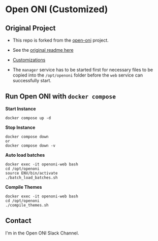 # Open ONI (Customized)

## Original Project

- This repo is forked from the [open-oni](https://github.com/open-oni/open-oni) project.
- See the [original readme here](https://github.com/open-oni/open-oni/blob/dev/README.md)
- [Customizations](https://github.com/jameswsullivan/open-oni/blob/customizations/CUSTOMIZATIONS.md)

- The `manager` service has to be started first for necessary files to be copied into the `/opt/openoni` folder before the `web` service can successfully start.

## Run Open ONI with `docker compose`

**Start Instance**
```
docker compose up -d
```

**Stop Instance**
```
docker compose down
or
docker compose down -v
```

**Auto load batches**
```
docker exec -it openoni-web bash
cd /opt/openoni
source ENV/bin/activate
./batch_load_batches.sh
```

**Compile Themes**
```
docker exec -it openoni-web bash
cd /opt/openoni
./compile_themes.sh
```

## Contact
I'm in the Open ONI Slack Channel.